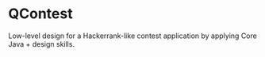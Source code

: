 # QContest
Low-level design for a Hackerrank-like contest application by applying Core Java + design skills.
